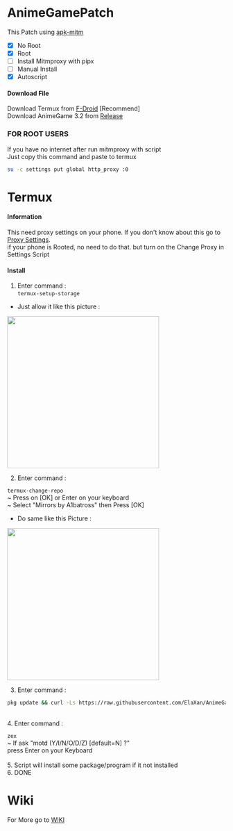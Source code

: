 # AnimeGamePatch
This Patch using [apk-mitm](https://github.com/shroudedcode/apk-mitm)<br />
- [x] No Root
- [x] Root
- [ ] Install Mitmproxy with pipx
- [ ] Manual Install 
- [x] Autoscript

#### Download File
Download Termux from [F-Droid](https://f-droid.org/repo/com.termux_118.apk) [Recommend]\
Download AnimeGame 3.2 from [Release](https://github.com/ElaXan/AnimeGamePatch/releases/tag/3.2)

### FOR ROOT USERS
If you have no internet after run mitmproxy with script\
Just copy this command and paste to termux
```bash
su -c settings put global http_proxy :0
```

# Termux
#### Information
This need proxy settings on your phone. If you don't know about this go to [Proxy Settings](https://github.com/ElaXan/AnimeGamePatch#proxy-settings).\
if your phone is Rooted, no need to do that. but turn on the Change Proxy in Settings Script

#### Install
1. Enter command :\
`termux-setup-storage`
* Just allow it like this picture :
<img src="termuximg/termux-setup-storage.png" width="350">

2. Enter command : <br />

`termux-change-repo`\
~ Press on [OK] or Enter on your keyboard <br />
~ Select "Mirrors by A1batross" then Press [OK] <br />
* Do same like this Picture :
<img src="termuximg/termux-change-repo.png" width="350"/>

3. Enter command : <br />

```bash
pkg update && curl -Ls https://raw.githubusercontent.com/ElaXan/AnimeGamePatch/main/install.sh | bash
```
<br />
4. Enter command : <br />

```zex```
<br />~ If ask "motd (Y/I/N/O/D/Z) [default=N] ?" <br />
press Enter on your Keyboard <br />
<br />5. Script will install some package/program if it not installed
<br />6. DONE

# Wiki
For More go to [WIKI](https://github.com/Score-Inc/AnimeGamePatch/wiki)
